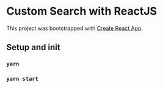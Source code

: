 # Custom Search with ReactJS

This project was bootstrapped with [Create React App](https://github.com/facebook/create-react-app).

## Setup and init

### `yarn`

### `yarn start`
